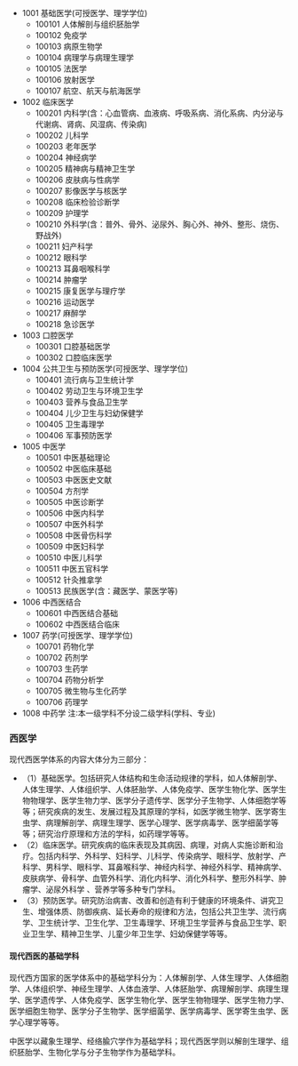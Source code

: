 * 1001 基础医学(可授医学、理学学位)
  * 100101 人体解剖与组织胚胎学
  * 100102 免疫学
  * 100103 病原生物学
  * 100104 病理学与病理生理学
  * 100105 法医学
  * 100106 放射医学
  * 100107 航空、航天与航海医学
* 1002 临床医学
  * 100201 内科学(含：心血管病、血液病、呼吸系病、消化系病、内分泌与代谢病、肾病、风湿病、传染病)
  * 100202 儿科学
  * 100203 老年医学
  * 100204 神经病学
  * 100205 精神病与精神卫生学
  * 100206 皮肤病与性病学
  * 100207 影像医学与核医学
  * 100208 临床检验诊断学
  * 100209 护理学
  * 100210 外科学(含：普外、骨外、泌尿外、胸心外、神外、整形、烧伤、野战外)
  * 100211 妇产科学
  * 100212 眼科学
  * 100213 耳鼻咽喉科学
  * 100214 肿瘤学
  * 100215 康复医学与理疗学
  * 100216 运动医学
  * 100217 麻醉学
  * 100218 急诊医学
* 1003 口腔医学
  * 100301 口腔基础医学
  * 100302 口腔临床医学
* 1004 公共卫生与预防医学(可授医学、理学学位)
  * 100401 流行病与卫生统计学
  * 100402 劳动卫生与环境卫生学
  * 100403 营养与食品卫生学
  * 100404 儿少卫生与妇幼保健学
  * 100405 卫生毒理学
  * 100406 军事预防医学
* 1005 中医学
  * 100501 中医基础理论
  * 100502 中医临床基础
  * 100503 中医医史文献
  * 100504 方剂学
  * 100505 中医诊断学
  * 100506 中医内科学
  * 100507 中医外科学
  * 100508 中医骨伤科学
  * 100509 中医妇科学
  * 100510 中医儿科学
  * 100511 中医五官科学
  * 100512 针灸推拿学
  * 100513 民族医学(含：藏医学、蒙医学等)
* 1006 中西医结合
  * 100601 中西医结合基础
  * 100602 中西医结合临床
* 1007 药学(可授医学、理学学位)
  * 100701 药物化学
  * 100702 药剂学
  * 100703 生药学
  * 100704 药物分析学
  * 100705 微生物与生化药学
  * 100706 药理学
* 1008 中药学 注∶本一级学科不分设二级学科(学科、专业)

### 西医学
现代西医学体系的内容大体分为三部分：
- （1）基础医学。包括研究人体结构和生命活动规律的学科，如人体解剖学、人体生理学、人体组织学、人体胚胎学、人体免疫学、医学生物化学、医学生物物理学、医学生物力学、医学分子遗传学、医学分子生物学、人体细胞学等等；研究疾病的发生、发展过程及其原理的学科，如医学微生物学、医学寄生虫学、病理解剖学、病理生理学、医学心理学、医学病毒学、医学细菌学等等；研究治疗原理和方法的学科，如药理学等等。
- （2）临床医学。研究疾病的临床表现及其病因、病理，对病人实施诊断和治疗。包括内科学、外科学、妇科学、儿科学、传染病学、眼科学、放射学、产科学、男科学、眼科学、耳鼻喉科学、神经内科学、神经外科学、精神病学、皮肤病学、骨科学、血管外科学、消化内科学、消化外科学、整形外科学、肿瘤学、泌尿外科学 、营养学等多种专门学科。
- （3）预防医学。研究防治病害、改善和创造有利于健康的环境条件、讲究卫生、增强体质、防御疾病、延长寿命的规律和方法，包括公共卫生学、流行病学、卫生统计学、卫生化学、卫生毒理学、环境卫生学营养与食品卫生学、职业卫生学、精神卫生学、儿童少年卫生学、妇幼保健学等等。

#### 现代西医的基础学科
现代西方国家的医学体系中的基础学科分为：人体解剖学、人体生理学、人体细胞学、人体组织学、神经生理学、人体血液学、人体胚胎学、病理解剖学、病理生理学、医学遗传学、人体免疫学、医学生物化学、医学生物物理学、医学生物力学、医学细胞生物学、医学分子生物学、医学细菌学、医学病毒学、医学寄生虫学、医学心理学等等。

中医学以藏象生理学、经络腧穴学作为基础学科；现代西医学则以解剖生理学、组织胚胎学、生物化学与分子生物学作为基础学科。